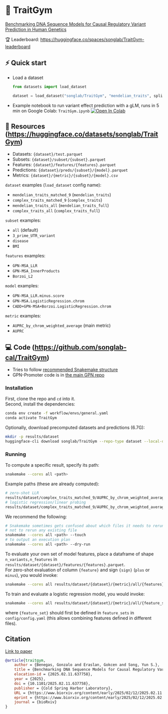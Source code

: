# 🧬 TraitGym
[Benchmarking DNA Sequence Models for Causal Regulatory Variant Prediction in Human Genetics](https://www.biorxiv.org/content/10.1101/2025.02.11.637758v1)

🏆 Leaderboard: https://huggingface.co/spaces/songlab/TraitGym-leaderboard

## ⚡️ Quick start
- Load a dataset
    ```python
    from datasets import load_dataset
    
    dataset = load_dataset("songlab/TraitGym", "mendelian_traits", split="test")
    ```
- Example notebook to run variant effect prediction with a gLM, runs in 5 min on Google Colab: `TraitGym.ipynb` [![Open In Colab](https://colab.research.google.com/assets/colab-badge.svg)](https://colab.research.google.com/github/songlab-cal/TraitGym/blob/main/TraitGym.ipynb)

## 🤗 Resources (https://huggingface.co/datasets/songlab/TraitGym)
- Datasets: `{dataset}/test.parquet`
- Subsets: `{dataset}/subset/{subset}.parquet`
- Features: `{dataset}/features/{features}.parquet`
- Predictions: `{dataset}/preds/{subset}/{model}.parquet`
- Metrics: `{dataset}/{metric}/{subset}/{model}.csv`

`dataset` examples (`load_dataset` config name):
- `mendelian_traits_matched_9` (`mendelian_traits`)
- `complex_traits_matched_9` (`complex_traits`)
- `mendelian_traits_all` (`mendelian_traits_full`)
- `complex_traits_all` (`complex_traits_full`)

`subset` examples:
- `all` (default)
- `3_prime_UTR_variant`
- `disease`
- `BMI`

`features` examples:
- `GPN-MSA_LLR`
- `GPN-MSA_InnerProducts`
- `Borzoi_L2`

`model` examples:
-  `GPN-MSA_LLR.minus.score`
-  `GPN-MSA.LogisticRegression.chrom`
-  `CADD+GPN-MSA+Borzoi.LogisticRegression.chrom`

`metric` examples:
- `AUPRC_by_chrom_weighted_average` (main metric)
- `AUPRC`

## 💻 Code (https://github.com/songlab-cal/TraitGym)
- Tries to follow [recommended Snakemake structure](https://snakemake.readthedocs.io/en/stable/snakefiles/deployment.html)
- GPN-Promoter code is in [the main GPN repo](https://github.com/songlab-cal/gpn)

### Installation
First, clone the repo and `cd` into it.  
Second, install the dependencies:
```bash
conda env create -f workflow/envs/general.yaml
conda activate TraitGym
```
Optionally, download precomputed datasets and predictions (6.7G):
```bash
mkdir -p results/dataset
huggingface-cli download songlab/TraitGym --repo-type dataset --local-dir results/dataset/
```

### Running
To compute a specific result, specify its path:
```bash
snakemake --cores all <path>
```
Example paths (these are already computed):
```bash
# zero-shot LLR
results/dataset/complex_traits_matched_9/AUPRC_by_chrom_weighted_average/all/GPN-MSA_absLLR.plus.score.csv
# logistic regression/linear probing
results/dataset/complex_traits_matched_9/AUPRC_by_chrom_weighted_average/all/GPN-MSA.LogisticRegression.chrom.csv
```
We recommend the following:
```bash
# Snakemake sometimes gets confused about which files it needs to rerun and this forces
# not to rerun any existing file
snakemake --cores all <path> --touch
# to output an execution plan
snakemake --cores all <path> --dry-run
```
To evaluate your own set of model features, place a dataframe of shape `n_variants,n_features` in `results/dataset/{dataset}/features/{features}.parquet`.  
For zero-shot evaluation of column `{feature}` and sign `{sign}` (`plus` or `minus`), you would invoke:
```bash
snakemake --cores all results/dataset/{dataset}/{metric}/all/{features}.{sign}.{feature}.csv
```
To train and evaluate a logistic regression model, you would invoke:
```bash
snakemake --cores all results/dataset/{dataset}/{metric}/all/{feature_set}.LogisticRegression.chrom.csv
```
where `{feature_set}` should first be defined in `feature_sets` in `config/config.yaml` (this allows combining features defined in different files).

## Citation
[Link to paper](https://www.biorxiv.org/content/10.1101/2025.02.11.637758v1)
```bibtex
@article{traitgym,
	author = {Benegas, Gonzalo and Eraslan, Gokcen and Song, Yun S.},
	title = {Benchmarking DNA Sequence Models for Causal Regulatory Variant Prediction in Human Genetics},
	elocation-id = {2025.02.11.637758},
	year = {2025},
	doi = {10.1101/2025.02.11.637758},
	publisher = {Cold Spring Harbor Laboratory},
	URL = {https://www.biorxiv.org/content/early/2025/02/12/2025.02.11.637758},
	eprint = {https://www.biorxiv.org/content/early/2025/02/12/2025.02.11.637758.full.pdf},
	journal = {bioRxiv}
}
```
